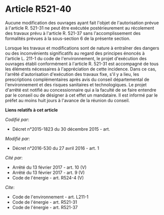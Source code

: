 # Article R521-40

Aucune modification des ouvrages ayant fait l'objet de l'autorisation prévue à l'article R. 521-31 ne peut être exécutée
postérieurement au récolement des travaux prévu à l'article R. 521-37 sans l'accomplissement des formalités prévues à la
sous-section 6 de la présente section. 

Lorsque les travaux et modifications sont de nature à entraîner des dangers ou des inconvénients significatifs au regard des
principes énoncés à l'article L. 211-1 du code de l'environnement, le projet d'exécution des ouvrages établi conformément à
l'article R. 521-31 est accompagné de tous les éléments nécessaires à l'appréciation de cette incidence. Dans ce cas,
l'arrêté d'autorisation d'exécution des travaux fixe, s'il y a lieu, les prescriptions complémentaires après avis du conseil
départemental de l'environnement et des risques sanitaires et technologiques. Le projet d'arrêté est notifié au
concessionnaire qui a la faculté de se faire entendre par le conseil ou de désigner à cet effet un mandataire. Il est informé
par le préfet au moins huit jours à l'avance de la réunion du conseil.

**Liens relatifs à cet article**

_Codifié par_:

  - Décret n°2015-1823 du 30 décembre 2015 - art.

_Modifié par_:

  - Décret n°2016-530 du 27 avril 2016 - art. 1

_Cité par_:

  - Arrêté du 13 février 2017 - art. 10 (V)
  - Arrêté du 13 février 2017 - art. 9 (V)
  - Code de l'énergie - art. R524-4 (V)

_Cite_:

  - Code de l'environnement - art. L211-1
  - Code de l'énergie - art. R521-31
  - Code de l'énergie - art. R521-37
